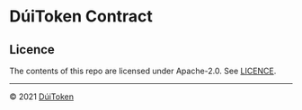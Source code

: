 # DúiToken Contract

## Licence

The contents of this repo are licensed under Apache-2.0. See [LICENCE](https://github.com/DuiToken/DuiToken/LICENCE).

-----

© 2021 [DúiToken](https://DuiCrypto.com)
